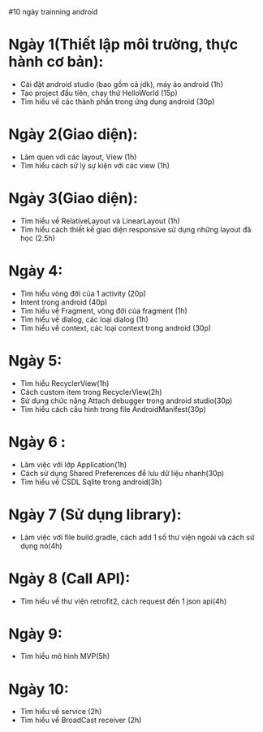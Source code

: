 
#10 ngày trainning android

# Ngày 1(Thiết lập môi trường, thực hành cơ bản):
- Cài đặt android studio (bao gồm cả jdk), máy ảo android (1h)
- Tạo project đầu tiên, chạy thử HelloWorld (15p)
- Tìm hiểu về các thành phần trong ứng dụng android (30p)
​
# Ngày 2(Giao diện):
- Làm quen với các layout, View (1h)
- Tìm hiểu cách sử lý sự kiện với các view (1h)
​
# Ngày 3(Giao diện):
- Tìm hiểu về RelativeLayout và LinearLayout (1h)
- Tìm hiểu cách thiết kế giao diện responsive sử dụng những layout đã học (2.5h)
​
# Ngày 4:
- Tìm hiểu vòng đời của 1 activity (20p)
- Intent trong android (40p)
- Tìm hiểu về Fragment, vòng đời của fragment (1h)
- Tìm hiểu về dialog, các loại dialog (1h)
- Tìm hiểu về context, các loại context trong android (30p)
# Ngày 5:
- Tìm hiểu RecyclerView(1h)
- Cách custom item trong RecyclerView(2h)
- Sử dụng chức năng Attach debugger trong android studio(30p)
- Tìm hiểu cách cấu hình trong file AndroidManifest(30p)
​
# Ngày 6 :
- Làm việc với lớp Application(1h)
- Cách sử dụng Shared Preferences để lưu dữ liệu nhanh(30p)
- Tìm hiểu về CSDL Sqlite trong android(3h)
​
# Ngày 7 (Sử dụng library):
- Làm việc với file build.gradle, cách add 1 số thư viện ngoài và cách sử dụng nó(4h)
​
# Ngày 8 (Call API):
- Tìm hiểu về thư viện retrofit2, cách request đến 1 json api(4h)
​
# Ngày 9:
- Tìm hiểu mô hình MVP(5h)
# Ngày 10:
- Tìm hiểu về service (2h)
- Tìm hiểu về BroadCast receiver (2h)
